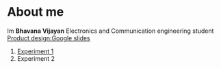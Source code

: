 # About me

Im **Bhavana Vijayan**
Electronics and Communication engineering student
[Product design:Google slides](https://docs.google.com/presentation/d/1z0Jlqbw2HP0KzoLhNA8yAuoQMneEK4FF1jLB80S6Jb0/edit?usp=sharing)
1. [Experiment 1](https://github.com/bhavanavijayan/productdesign/blob/main/part/exp1.prt.1)
2. Experiment 2

